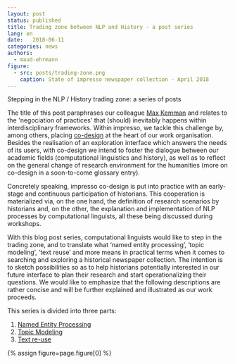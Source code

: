 ```yaml
---
layout: post
status: published
title: Trading zone between NLP and History - a post series
lang: en
date:   2018-06-11
categories: news
authors:
  - maud-ehrmann
figure:
  - src: posts/trading-zone.png
    caption: State of impresso newspaper collection - April 2018
---
```


Stepping in the NLP / History trading zone: a series of posts

<!-- more -->

The title of this post paraphrases our colleague [Max Kemman](http://www.maxkemman.nl/2015/06/digital-history-as-trading-zone/) and relates to the 'negociation of practices' that (should) inevitably happens within interdisciplinary frameworks. Within impresso, we tackle this challenge by, among others, placing [co-design](/project/design/) at the heart of our work organisation. Besides the realisation of an exploration interface which answers the needs of its users, with co-design we intend to foster the dialogue between our academic fields (computational linguistics and history), as well as to reflect on the general change of research environment for the humanities (more on co-design in a soon-to-come glossary entry).

Concretely speaking, impresso co-design is put into practice with an early-stage and continuous participation of historians. This cooperation is materialized via, on the one hand, the definition of research scenarios by historians and, on the other, the explanation and implementation of NLP processes by computational linguists, all these being discussed during workshops.


With this blog post series, computational linguists would like to step in the trading zone, and to translate what ‘named entity processing’, ‘topic modeling’, ‘text reuse’ and more means in practical terms when it comes to searching and exploring a historical newspaper collection. The intention is to sketch possibilities so as to help historians potentially interested in our future interface to plan their research and start operationalizing their questions. We would like to emphasize that the following descriptions are rather concise and will be further explained and illustrated as our work proceeds.

This series is divided into three parts:

1. [Named Entity Processing](/news/2018/06/12/tradingzone-ner.html)
2. [Topic Modeling](/news/2018/09/07/tradingzone-tm.html)
3. [Text re-use](/news/2018/06/12/tradingzone-tr.html)

{% assign figure=page.figure[0] %}
